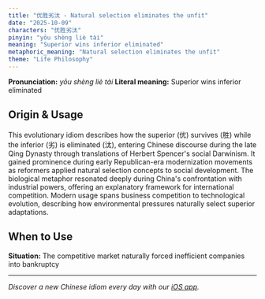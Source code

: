 ```yaml
---
title: "优胜劣汰 - Natural selection eliminates the unfit"
date: "2025-10-09"
characters: "优胜劣汰"
pinyin: "yōu shèng liè tài"
meaning: "Superior wins inferior eliminated"
metaphoric_meaning: "Natural selection eliminates the unfit"
theme: "Life Philosophy"
---
```


**Pronunciation:** *yōu shèng liè tài*
**Literal meaning:** Superior wins inferior eliminated

## Origin & Usage

This evolutionary idiom describes how the superior (优) survives (胜) while the inferior (劣) is eliminated (汰), entering Chinese discourse during the late Qing Dynasty through translations of Herbert Spencer's social Darwinism. It gained prominence during early Republican-era modernization movements as reformers applied natural selection concepts to social development. The biological metaphor resonated deeply during China's confrontation with industrial powers, offering an explanatory framework for international competition. Modern usage spans business competition to technological evolution, describing how environmental pressures naturally select superior adaptations.

## When to Use

**Situation:** The competitive market naturally forced inefficient companies into bankruptcy

---

*Discover a new Chinese idiom every day with our [iOS app](https://apps.apple.com/us/app/daily-chinese-idioms/id6740611324).*
